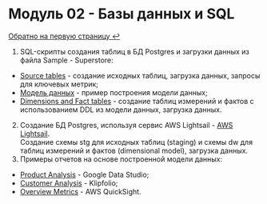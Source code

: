 # Модуль 02 - Базы данных и SQL  

[Обратно на первую страницу ↩️](https://github.com/tatyana-br/DE-101)  

1. SQL-скрипты создания таблиц в БД Postgres и загрузки данных из файла Sample - Superstore:  
- [Source tables](https://github.com/tatyana-br/DE-101/tree/main/Module02/Postgres/Source%20tables) - создание исходных таблиц, загрузка данных, запросы для ключевых метрик;  
- [Модель данных](https://github.com/tatyana-br/DE-101/blob/main/Module02/Postgres/Dimensions%20and%20Fact%20tables/%D0%9C%D0%BE%D0%B4%D0%B5%D0%BB%D1%8C%20%D0%B4%D0%B0%D0%BD%D0%BD%D1%8B%D1%85.PNG) - пример построения модели данных;  
- [Dimensions and Fact tables](https://github.com/tatyana-br/DE-101/tree/main/Module02/Postgres/Dimensions%20and%20Fact%20tables) - создание таблиц измерений и фактов с использованием DDL из модели данных, загрузка данных.
2. Создание БД Postgres, используя сервис AWS Lightsail - [AWS Lightsail](https://github.com/tatyana-br/DE-101/tree/main/Module02/AWS%20Lightsail).  
Создание схемы stg для исходных таблиц (staging) и схемы dw для таблиц измерений и фактов (dimensional model), загрузка данных.  
3. Примеры отчетов на основе построенной модели данных:  
- [Product Analysis](https://github.com/tatyana-br/DE-101/blob/main/Module02/Google%20Data%20Studio%20-%20Product%20Analysis.PNG) - Google Data Studio;
- [Сustomer Analysis](https://github.com/tatyana-br/DE-101/blob/main/Module02/Klipfolio%20-%20%D0%A1ustomer%20Analysis.png) - Klipfolio;  
- [Overview Metrics](https://github.com/tatyana-br/DE-101/blob/main/Module02/AWS%20QuickSight%20-%20Overview%20Metrics.PNG) - AWS QuickSight. 
